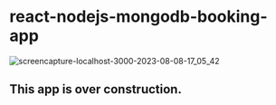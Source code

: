 # react-nodejs-mongodb-booking-app


![screencapture-localhost-3000-2023-08-08-17_05_42](https://github.com/Qarola/qarola-booking-app/assets/67078790/561e17cf-bcad-4e82-9306-bbd06bd141e6)

##

## This app is over construction.

##
##
